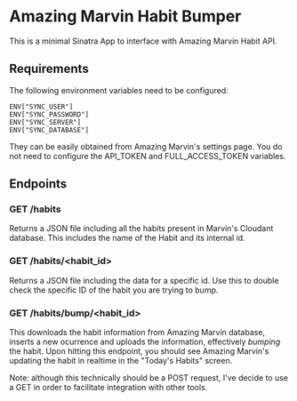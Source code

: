 # Amazing Marvin Habit Bumper

This is a minimal Sinatra App to interface with Amazing Marvin Habit API.

## Requirements

The following environment variables need to be configured:

```
ENV["SYNC_USER"]
ENV["SYNC_PASSWORD"]
ENV["SYNC_SERVER"]
ENV["SYNC_DATABASE"]
```

They can be easily obtained from Amazing Marvin's settings page.  You do not need to configure the API_TOKEN and FULL_ACCESS_TOKEN variables.

## Endpoints

### GET /habits

Returns a JSON file including all the habits present in Marvin's Cloudant database.   This includes the name of the Habit and its internal id.

### GET /habits/<habit_id>

Returns a JSON file including the data for a specific id. Use this to double check the specific ID of the habit you are trying to bump.

### GET /habits/bump/<habit_id>

This downloads the habit information from Amazing Marvin database, inserts a new ocurrence and uploads the information, effectively _bumping_ the habit.  Upon hitting this endpoint, you should see Amazing Marvin's updating the habit in realtime in the "Today's Habits" screen.

Note: although this technically should be a POST request, I've decide to use a GET in order to facilitate integration with other tools.  



